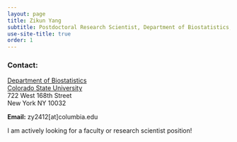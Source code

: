 ```yaml
---
layout: page
title: Zikun Yang
subtitle: Postdoctoral Research Scientist, Department of Biostatistics, Columbia University
use-site-title: true
order: 1
---
```


### Contact:
[Department of Biostatistics](https://www.publichealth.columbia.edu/academics/departments/biostatistics)  
[Colorado State University](https://www.columbia.edu)   
722 West 168th Street<br/>
New York<bf/>
NY 10032
   
**Email:** zy2412[at]columbia.edu

I am actively looking for a faculty or research scientist position!
